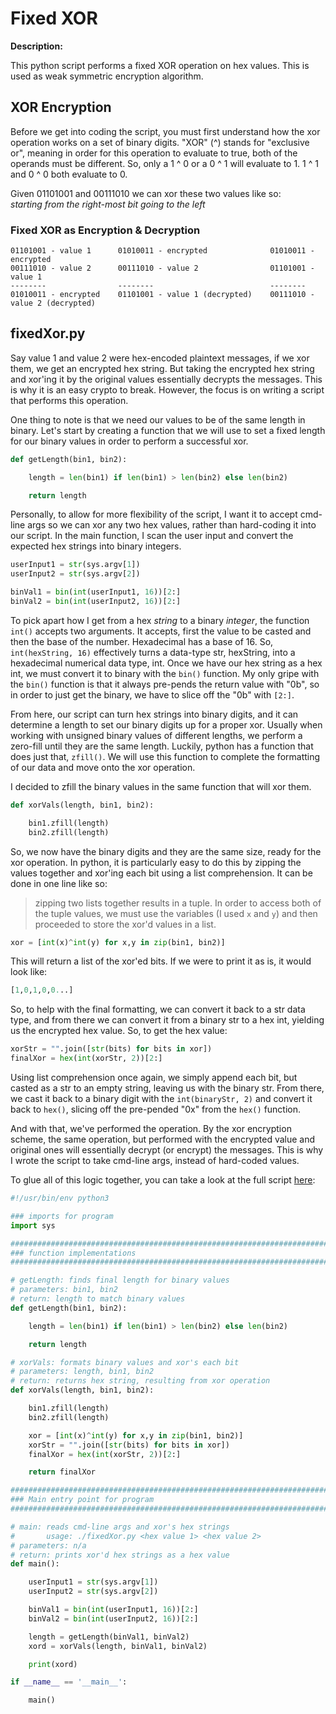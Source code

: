 # Fixed XOR

**Description:**

This python script performs a fixed XOR operation on hex values. This is used as weak symmetric encryption algorithm.

## XOR Encryption

Before we get into coding the script, you must first understand how the xor operation works on a set of binary digits. "XOR" (^) stands for "exclusive or", meaning in order for this operation to evaluate to true, both of the operands must be different. So, only a 1 ^ 0 or a 0 ^ 1 will evaluate to 1. 1 ^ 1 and 0 ^ 0 both evaluate to 0.

Given 01101001 and 00111010 we can xor these two values like so: \
*starting from the right-most bit going to the left*

### Fixed XOR as Encryption & Decryption
```
01101001 - value 1      01010011 - encrypted              01010011 - encrypted
00111010 - value 2      00111010 - value 2                01101001 - value 1
--------                --------                          --------
01010011 - encrypted    01101001 - value 1 (decrypted)    00111010 - value 2 (decrypted) 
```

## fixedXor.py

Say value 1 and value 2 were hex-encoded plaintext messages, if we xor them, we get an encrypted hex string. But taking the encrypted hex string and xor'ing it by the original values essentially decrypts the messages. This is why it is an easy crypto to break. However, the focus is on writing a script that performs this operation.

One thing to note is that we need our values to be of the same length in binary. Let's start by creating a function that we will use to set a fixed length for our binary values in order to perform a successful xor.
```python
def getLength(bin1, bin2):

	length = len(bin1) if len(bin1) > len(bin2) else len(bin2)

	return length
```

Personally, to allow for more flexibility of the script, I want it to accept cmd-line args so we can xor any two hex values, rather than hard-coding it into our script. In the main function, I scan the user input and convert the expected hex strings into binary integers.
```python
userInput1 = str(sys.argv[1])
userInput2 = str(sys.argv[2])

binVal1 = bin(int(userInput1, 16))[2:]
binVal2 = bin(int(userInput2, 16))[2:]
```

To pick apart how I get from a hex *string* to a binary *integer*, the function `int()` accepts two arguments. It accepts, first the value to be casted and then the base of the number. Hexadecimal has a base of 16. So, `int(hexString, 16)` effectively turns a data-type str, hexString, into a hexadecimal numerical data type, int. Once we have our hex string as a hex int, we must convert it to binary with the `bin()` function. My only gripe with the `bin()` function is that it always pre-pends the return value with "0b", so in order to just get the binary, we have to slice off the "0b" with `[2:]`.

From here, our script can turn hex strings into binary digits, and it can determine a length to set our binary digits up for a proper xor. Usually when working with unsigned binary values of different lengths, we perform a zero-fill until they are the same length. Luckily, python has a function that does just that, `zfill()`. We will use this function to complete the formatting of our data and move onto the xor operation. 

I decided to zfill the binary values in the same function that will xor them.
```python
def xorVals(length, bin1, bin2):

	bin1.zfill(length)
	bin2.zfill(length)
```

So, we now have the binary digits and they are the same size, ready for the xor operation. In python, it is particularly easy to do this by zipping the values together and xor'ing each bit using a list comprehension. It can be done in one line like so:
> zipping two lists together results in a tuple. In order to access both of the tuple values, we must use the variables (I used `x` and `y`) and then proceeded to store the xor'd values in a list.
``` python
xor = [int(x)^int(y) for x,y in zip(bin1, bin2)]
```

This will return a list of the xor'ed bits. If we were to print it as is, it would look like:
``` python
[1,0,1,0,0...]
```
So, to help with the final formatting, we can convert it back to a str data type, and from there we can convert it from a binary str to a hex int, yielding us the encrypted hex value. So, to get the hex value:
```python
xorStr = "".join([str(bits) for bits in xor])
finalXor = hex(int(xorStr, 2))[2:]
```

Using list comprehension once again, we simply append each bit, but casted as a str to an empty string, leaving us with the binary str. From there, we cast it back to a binary digit with the `int(binaryStr, 2)` and convert it back to `hex()`, slicing off the pre-pended "0x" from the `hex()` function.

And with that, we've performed the operation. By the xor encryption scheme, the same operation, but performed with the encrypted value and original ones will essentially decrypt (or encrypt) the messages. This is why I wrote the script to take cmd-line args, instead of hard-coded values.

To glue all of this logic together, you can take a look at the full script [here]:
``` python
#!/usr/bin/env python3

### imports for program
import sys

##################################################################################
### function implementations
##################################################################################

# getLength: finds final length for binary values
# parameters: bin1, bin2
# return: length to match binary values
def getLength(bin1, bin2):

	length = len(bin1) if len(bin1) > len(bin2) else len(bin2)

	return length

# xorVals: formats binary values and xor's each bit
# parameters: length, bin1, bin2
# return: returns hex string, resulting from xor operation
def xorVals(length, bin1, bin2):

	bin1.zfill(length)
	bin2.zfill(length)

	xor = [int(x)^int(y) for x,y in zip(bin1, bin2)]
	xorStr = "".join([str(bits) for bits in xor])
	finalXor = hex(int(xorStr, 2))[2:]

	return finalXor

##################################################################################
### Main entry point for program
##################################################################################

# main: reads cmd-line args and xor's hex strings
#       usage: ./fixedXor.py <hex value 1> <hex value 2>
# parameters: n/a
# return: prints xor'd hex strings as a hex value
def main():

	userInput1 = str(sys.argv[1])
	userInput2 = str(sys.argv[2])

	binVal1 = bin(int(userInput1, 16))[2:]
	binVal2 = bin(int(userInput2, 16))[2:]

	length = getLength(binVal1, binVal2)
	xord = xorVals(length, binVal1, binVal2)

	print(xord)

if __name__ == '__main__':

	main()

```

[here]: https://github.com/colton-gabertan/SecurityShepherdLabs/blob/Fixed-XOR/fixedXor.py
